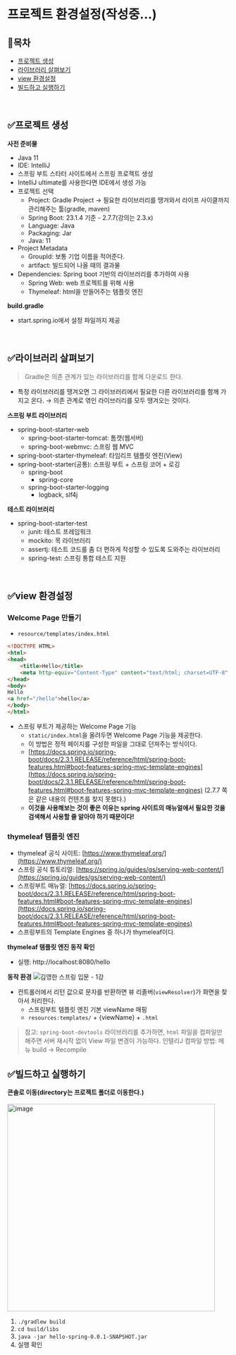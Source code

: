 # 프로젝트 환경설정(작성중...)
## 📌목차

- [프로젝트 생성](#프로젝트-생성)
- [라이브러리 살펴보기](#라이브러리-살펴보기)
- [view 환경설정](#view-환경설정)
- [빌드하고 실행하기](#빌드하고-실행하기)

<br>

## ✅프로젝트 생성
__사전 준비물__

- Java 11
- IDE: IntelliJ
- 스프링 부트 스타터 사이트에서 스프링 프로젝트 생성
- IntelliJ ultimate를 사용한다면 IDE에서 생성 가능
- 프로젝트 선택
    - Project: Gradle Project → 필요한 라이브러리를 땡겨와서 라이프 사이클까지 관리해주는 툴(gradle, maven)
    - Spring Boot: 23.1.4 기준 - 2.7.7(강의는 2.3.x)
    - Language: Java
    - Packaging: Jar
    - Java: 11
- Project Metadata
    - GroupId: 보통 기업 이름을 적어준다.
    - artifact: 빌드되어 나올 때의 결과물
- Dependencies: Spring boot 기반의 라이브러리를 추가하여 사용
    - Spring Web: web 프로젝트를 위해 사용
    - Thymeleaf: html을 만들어주는 템플릿 엔진

__build.gradle__

- start.spring.io에서 설정 파일까지 제공

<br>

## ✅라이브러리 살펴보기
> Gradle은 의존 관계가 있는 라이브러리를 함께 다운로드 한다.
> 
- 특정 라이브러리를 땡겨오면 그 라이브러리에서 필요한 다른 라이브러리를 함께 가지고 온다. → 의존 관계로 엮인 라이브러리를 모두 땡겨오는 것이다.

**스프링 부트 라이브러리**

- spring-boot-starter-web
    - spring-boot-starter-tomcat: 톰캣(웹서버)
    - spring-boot-webmvc: 스프링 웹 MVC
- spring-boot-starter-thymeleaf: 타임리프 템플릿 엔진(View)
- spring-boot-starter(공통): 스프링 부트 + 스프링 코어 + 로깅
    - spring-boot
        - spring-core
    - spring-boot-starter-logging
        - logback, slf4j

**테스트 라이브러리**

- spring-boot-starter-test
    - junit: 테스트 프레임워크
    - mockito: 목 라이브러리
    - assertj: 테스트 코드를 좀 더 편하게 작성할 수 있도록 도와주는 라이브러리
    - spring-test: 스프링 통합 테스트 지원

<br>

## ✅view 환경설정
### Welcome Page 만들기

- `resource/templates/index.html`
```html
<!DOCTYPE HTML>
<html>
<head>
    <title>Hello</title>
    <meta http-equiv="Content-Type" content="text/html; charset=UTF-8" />
</head>
<body>
Hello
<a href="/hello">hello</a>
</body>
</html>
```
- 스프링 부트가 제공하는 Welcome Page 기능
    - `static/index.html`을 올려두면 Welcome Page 기능을 제공한다.
    - 이 방법은 정적 페이지를 구성한 파일을 그대로 던져주는 방식이다.
    - [https://docs.spring.io/spring-boot/docs/2.3.1.RELEASE/reference/html/spring-boot-features.html#boot-features-spring-mvc-template-engines](https://docs.spring.io/spring-boot/docs/2.3.1.RELEASE/reference/html/spring-boot-features.html#boot-features-spring-mvc-template-engines) (2.7.7 쪽은 같은 내용의 컨텐츠를 찾지 못했다.)
    - **이것을 사용해보는 것이 좋은 이유는 spring 사이트의 매뉴얼에서 필요한 것을 검색해서 사용할 줄 알아야 하기 때문이다!**

### thymeleaf 템플릿 엔진

- thymeleaf 공식 사이트: [https://www.thymeleaf.org/](https://www.thymeleaf.org/)
- 스프링 공식 튜토리얼: [https://spring.io/guides/gs/serving-web-content/](https://spring.io/guides/gs/serving-web-content/)
- 스프링부트 매뉴얼: [https://docs.spring.io/spring-boot/docs/2.3.1.RELEASE/reference/html/spring-boot-features.html#boot-features-spring-mvc-template-engines](https://docs.spring.io/spring-boot/docs/2.3.1.RELEASE/reference/html/spring-boot-features.html#boot-features-spring-mvc-template-engines)
- 스프링부트의 Template Engines 중 하나가 thymeleaf이다.

**thymeleaf 템플릿 엔진 동작 확인**

- 실행: http://localhost:8080/hello

**동작 환경**
![김영한 스프링 입문 - 1강](https://user-images.githubusercontent.com/79316402/210871318-c45b9b79-2c58-4446-a548-3f8bca116652.png)


- 컨트롤러에서 리턴 값으로 문자를 반환하면 뷰 리졸버(`viewResolver`)가 화면을 찾아서 처리한다.
    - 스프링부트 템플릿 엔진 기본 viewName 매핑
    - `resources:templates/` + {viewName} + `.html`

> 참고: `spring-boot-devtools` 라이브러리를 추가하면, `html` 파일을 컴파일만 해주면 서버 재시작 없이 View 파일 변경이 가능하다. 
인텔리J 컴파일 방법: 메뉴 build → Recompile

## ✅빌드하고 실행하기
**콘솔로 이동(directory는 프로젝트 폴더로 이동한다.)**
<br>
<br>
<img width="471" alt="image" src="https://user-images.githubusercontent.com/79316402/210867069-df260033-a9fa-46ea-a167-90e423dce23a.png">

1. `./gradlew build`
2. `cd build/libs`
3. `java -jar hello-spring-0.0.1-SNAPSHOT.jar`
4. 실행 확인
